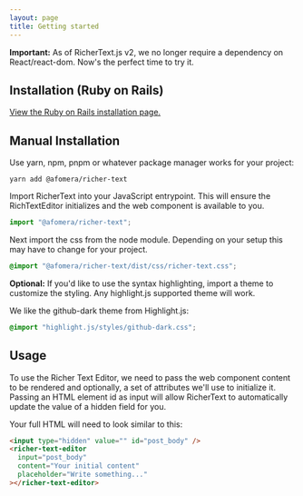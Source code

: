 ```yaml
---
layout: page
title: Getting started
---
```


<div class="callout" data-color="green">
  <p><strong>Important:</strong> As of RicherText.js v2, we no longer require a dependency on React/react-dom. Now's the perfect time to try it.</p>
</div>

## Installation (Ruby on Rails)

<a href="/ruby-on-rails#installation">View the Ruby on Rails installation page.</a>

## Manual Installation

Use yarn, npm, pnpm or whatever package manager works for your project:

```shell
yarn add @afomera/richer-text
```

Import RicherText into your JavaScript entrypoint. This will ensure the RichTextEditor initializes and the web component is available to you.

```js
import "@afomera/richer-text";
```

Next import the css from the node module. Depending on your setup this may have to change for your project.

```css
@import "@afomera/richer-text/dist/css/richer-text.css";
```

**Optional:**
If you'd like to use the syntax highlighting, import a theme to customize the styling. Any highlight.js supported theme will work.

We like the github-dark theme from Highlight.js:

```css
@import "highlight.js/styles/github-dark.css";
```

## Usage

To use the Richer Text Editor, we need to pass the web component content to be rendered and optionally, a set of attributes we'll use to initialize it. Passing an HTML element id as input will allow RicherText to automatically update the value of a hidden field for you.

Your full HTML will need to look similar to this:

```html
<input type="hidden" value="" id="post_body" />
<richer-text-editor
  input="post_body"
  content="Your initial content"
  placeholder="Write something..."
></richer-text-editor>
```
